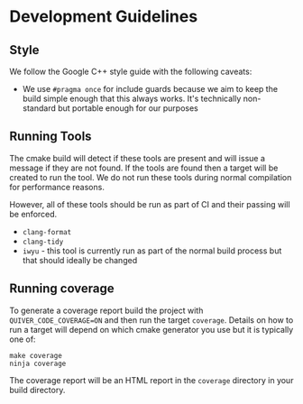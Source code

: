 # Development Guidelines

## Style

We follow the Google C++ style guide with the following caveats:

 * We use `#pragma once` for include guards because we aim to keep the build simple
   enough that this always works.  It's technically non-standard but portable enough
   for our purposes

## Running Tools

The cmake build will detect if these tools are present and will issue a message if
they are not found.  If the tools are found then a target will be created to run the
tool.  We do not run these tools during normal compilation for performance reasons.

However, all of these tools should be run as part of CI and their passing will be
enforced.

 * `clang-format`
 * `clang-tidy`
 * `iwyu` - this tool is currently run as part of the normal build process but that
            should ideally be changed

## Running coverage

To generate a coverage report build the project with `QUIVER_CODE_COVERAGE=ON`
and then run the target `coverage`.  Details on how to run a target will
depend on which cmake generator you use but it is typically one of:

```
make coverage
ninja coverage
```

The coverage report will be an HTML report in the `coverage` directory in
your build directory.
